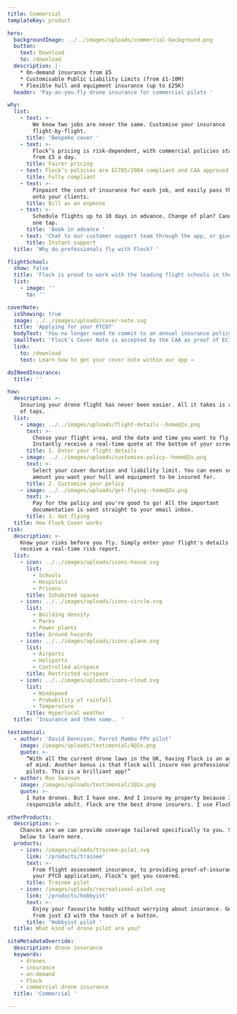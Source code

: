 ```yaml
---
title: Commercial
templateKey: product

hero:
  backgroundImage: ../../images/uploads/commercial-background.png
  button:
    text: Download
    to: /download
  description: |-
    * On-demand insurance from £5 
    * Customisable Public Liability Limits (from £1-10M)
    * Flexible hull and equipment insurance (up to £25K)
  header: 'Pay-as-you-fly drone insurance for commercial pilots '

why:
  list:
    - text: >-
        We know two jobs are never the same. Customise your insurance
        flight-by-flight.
      title: 'Bespoke cover '
    - text: >-
        Flock’s pricing is risk-dependent, with commercial policies starting
        from £5 a day.
      title: Fairer pricing
    - text: Flock’s policies are EC785/2004 compliant and CAA approved.
      title: Fully compliant
    - text: >-
        Pinpoint the cost of insurance for each job, and easily pass the costs
        onto your clients.
      title: Bill as an expense
    - text: >-
        Schedule flights up to 10 days in advance. Change of plan? Cancel with
        one tap.
      title: 'Book in advance '
    - text: 'Chat to our customer support team through the app, or give us a call.'
      title: Instant support
  title: 'Why do professionals fly with Flock? '

flightSchool:
  show: false
  title: 'Flock is proud to work with the leading flight schools in the UK'
  list:
    - image: ''
      to: ''

coverNote:
  isShowing: true
  image: ../../images/uploads/cover-note.svg
  title: 'Applying for your PfCO?'
  bodyText: 'You no longer need to commit to an annual insurance policy in order to get your proof of insurance for your PfCO renewal.'
  smallText: 'Flock’s Cover Note is accepted by the CAA as proof of EC785/2004 compliant insurance, and you can get yours instantly without having to pay a penny.'
  link:
    to: /download
    text: Learn how to get your cover note within our app →

doINeedInsurance:
  title: ''

how:
  description: >-
    Insuring your drone flight has never been easier. All it takes is a matter
    of taps.
  list:
    - image: ../../images/uploads/flight-details--home@2x.png
      text: >-
        Choose your flight area, and the date and time you want to fly.
        Instantly receive a real-time quote at the bottom of your screen.
      title: 1. Enter your flight details
    - image: ../../images/uploads/customise-policy--home@2x.png
      text: >-
        Select your cover duration and liability limit. You can even set the
        amount you want your hull and equipment to be insured for.
      title: 2. Customise your policy
    - image: ../../images/uploads/get-flying--home@2x.png
      text: >-
        Pay for the policy and you're good to go! All the important
        documentation is sent straight to your email inbox.
      title: 3. Get flying
  title: How Flock Cover works
risk:
  description: >-
    Know your risks before you fly. Simply enter your flight's details and
    receive a real-time risk report.
  list:
    - icon: ../../images/uploads/icons-house.svg
      list:
        - Schools
        - Hospitals
        - Prisons
      title: Inhabited spaces
    - icon: ../../images/uploads/icons-circle.svg
      list:
        - Building density
        - Parks
        - Power plants
      title: Ground hazards
    - icon: ../../images/uploads/icons-plane.svg
      list:
        - Airports
        - Heliports
        - Controlled airspace
      title: Restricted airspace
    - icon: ../../images/uploads/icons-cloud.svg
      list:
        - Windspeed
        - Probability of rainfall
        - Temperature
      title: Hyperlocal weather
  title: 'Insurance and then some.. '

testimonial:
  - author: 'David Dennison, Parrot Mambo FPV pilot'
    image: /images/uploads/testimonial/4@2x.png
    quote: >-
      “With all the current drone laws in the UK, having Flock is an added peace
      of mind. Another bonus is that Flock will insure non professional drone
      pilots. This is a brilliant app!”
  - author: Ron Swanson
    image: /images/uploads/testimonial/2@2x.png
    quote: >-
      I hate drones. But I have one. And I insure my property because I'm a
      responsible adult. Flock are the best drone insurers. I use Flock.

otherProducts:
  description: >-
    Chances are we can provide coverage tailored specifically to you. Select
    below to learn more.
  products:
    - icon: /images/uploads/trainee-pilot.svg
      link: '/products/trainee'
      text: >-
        From flight assessment insurance, to providing proof-of-insurance in
        your PfCO application, Flock’s got you covered.
      title: Trainee pilot
    - icon: /images/uploads/recreational-pilot.svg
      link: '/products/hobbyist'
      text: >-
        Enjoy your favourite hobby without worrying about insurance. Get covered
        from just £3 with the touch of a button.
      title: 'Hobbyist pilot '
  title: What kind of drone pilot are you?

siteMetadataOverride:
  description: drone insurance
  keywords:
    - drones
    - insurance
    - on-demand
    - Flock
    - commercial drone insurance
  title: 'Commercial '

---
```

